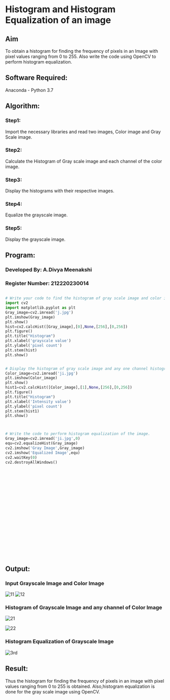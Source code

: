 # Histogram and Histogram Equalization of an image
## Aim
To obtain a histogram for finding the frequency of pixels in an Image with pixel values ranging from 0 to 255. Also write the code using OpenCV to perform histogram equalization.

## Software Required:
Anaconda - Python 3.7

## Algorithm:
### Step1:
Import the necessary libraries and read two images, Color image and Gray Scale image.

### Step2:
Calculate the Histogram of Gray scale image and each channel of the color image.

### Step3:
Display the histograms with their respective images.

### Step4:
Equalize the grayscale image.

### Step5:
Display the grayscale image.

## Program:
### Developed By: A.Divya Meenakshi
### Register Number: 212220230014
```python

# Write your code to find the histogram of gray scale image and color image channels.
import cv2
import matplotlib.pyplot as plt
Gray_image=cv2.imread('j.jpg')
plt.imshow(Gray_image)
plt.show()
hist=cv2.calcHist([Gray_image],[0],None,[256],[0,256])
plt.figure()
plt.title("Histogram")
plt.xlabel('grayscale value')
plt.ylabel('pixel count')
plt.stem(hist)
plt.show()


# Display the histogram of gray scale image and any one channel histogram from color image
Color_image=cv2.imread('ji.jpg')
plt.imshow(Color_image)
plt.show()
hist1=cv2.calcHist([Color_image],[1],None,[256],[0,256])
plt.figure()
plt.title("Histogram")
plt.xlabel('Intensity value')
plt.ylabel('pixel count')
plt.stem(hist1)
plt.show()



# Write the code to perform histogram equalization of the image. 
Gray_image=cv2.imread('ji.jpg',0)
equ=cv2.equalizeHist(Gray_image)
cv2.imshow('Gray Image',Gray_image)
cv2.imshow('Equalized Image',equ)
cv2.waitKey(0)
cv2.destroyAllWindows()

```
<br>
<br>
<br>
<br>
<br>
<br>
<br>
<br>
<br>
<br>
<br>
<br>
<br>
<br>
<br>
<br>

## Output:
### Input Grayscale Image and Color Image
![11](https://user-images.githubusercontent.com/75235402/164978192-923bddc4-275e-49e1-8700-cdd03828e24b.jpg)
![12](https://user-images.githubusercontent.com/75235402/164978196-f6a75f35-62f3-4757-9ae0-da5e53ee1f49.jpg)


### Histogram of Grayscale Image and any channel of Color Image
![21](https://user-images.githubusercontent.com/75235402/164978199-d54b9df7-3970-48e3-9cd2-dd66dbc7d7c9.jpg)

![22](https://user-images.githubusercontent.com/75235402/164978209-86daea20-6ff1-4cf3-b5a4-09c7bb0a11bc.jpg)


### Histogram Equalization of Grayscale Image
![3rd](https://user-images.githubusercontent.com/75235402/164978213-cacb356b-0755-4ed3-9d0e-2448faf6f27d.jpg)

## Result: 
Thus the histogram for finding the frequency of pixels in an image with pixel values ranging from 0 to 255 is obtained. Also,histogram equalization is done for the gray scale image using OpenCV.
